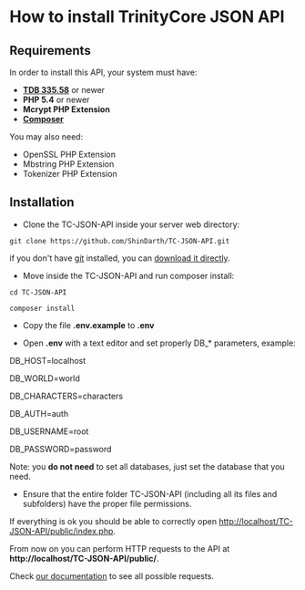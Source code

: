 # How to install TrinityCore JSON API

## Requirements

In order to install this API, your system must have:

- **[TDB 335.58](https://github.com/TrinityCore/TrinityCore/releases/)** or newer
- **PHP 5.4** or newer
- **Mcrypt PHP Extension**
- **[Composer](https://getcomposer.org/)**

You may also need:

- OpenSSL PHP Extension
- Mbstring PHP Extension
- Tokenizer PHP Extension


## Installation

- Clone the TC-JSON-API inside your server web directory:

`git clone https://github.com/ShinDarth/TC-JSON-API.git`

if you don't have [git](http://git-scm.com/) installed, you can [download it directly](https://github.com/ShinDarth/TC-JSON-API/archive/master.zip).

- Move inside the TC-JSON-API and run composer install:

`cd TC-JSON-API`

`composer install`

- Copy the file **.env.example** to **.env**

- Open **.env** with a text editor and set properly DB_* parameters, example:

DB_HOST=localhost

DB_WORLD=world

DB_CHARACTERS=characters

DB_AUTH=auth

DB_USERNAME=root

DB_PASSWORD=password

Note: you **do not need** to set all databases, just set the database that you need.

- Ensure that the entire folder TC-JSON-API (including all its files and subfolders) have the proper file permissions.

If everything is ok you should be able to correctly open [http://localhost/TC-JSON-API/public/index.php](http://localhost/TC-JSON-API/public/index.php).

From now on you can perform HTTP requests to the API at **http://localhost/TC-JSON-API/public/**.

Check [our documentation](https://github.com/ShinDarth/TC-JSON-API/wiki) to see all possible requests.
